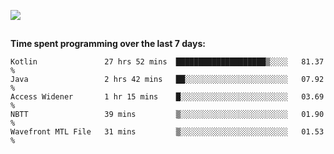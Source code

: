 [![](https://img.shields.io/badge/discord-jonatsp%234844-7289DA?logo=discord)](https://discord.com/users/239510668687048717)

##
**Time spent programming over the last 7 days:**
<!--START_SECTION:waka-->
```text
Kotlin               27 hrs 52 mins  ████████████████████▒░░░░   81.37 % 
Java                 2 hrs 42 mins   ██░░░░░░░░░░░░░░░░░░░░░░░   07.92 % 
Access Widener       1 hr 15 mins    █░░░░░░░░░░░░░░░░░░░░░░░░   03.69 % 
NBTT                 39 mins         ▒░░░░░░░░░░░░░░░░░░░░░░░░   01.90 % 
Wavefront MTL File   31 mins         ▒░░░░░░░░░░░░░░░░░░░░░░░░   01.53 % 
```
<!--END_SECTION:waka-->
##
